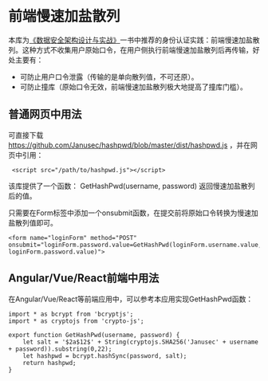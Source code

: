 # 前端慢速加盐散列  

本库为[《数据安全架构设计与实战》](https://www.janusec.com/articles/books/1579693643.html)一书中推荐的身份认证实践：前端慢速加盐散列。这种方式不收集用户原始口令，在用户侧执行前端慢速加盐散列后再传输，好处主要有：  

* 可防止用户口令泄露（传输的是单向散列值，不可还原）。  
* 可防止撞库（原始口令无效，前端慢速加盐散列极大地提高了撞库门槛）。  

## 普通网页中用法  

可直接下载 https://github.com/Janusec/hashpwd/blob/master/dist/hashpwd.js ，并在网页中引用：
```
 <script src="/path/to/hashpwd.js"></script>
```

该库提供了一个函数：
GetHashPwd(username, password)
返回慢速加盐散列后的值。

只需要在Form标签中添加一个onsubmit函数，在提交前将原始口令转换为慢速加盐散列值即可。

 ```
 <form name="loginForm" method="POST" onsubmit="loginForm.password.value=GetHashPwd(loginForm.username.value, loginForm.password.value)">
```

## Angular/Vue/React前端中用法  

在Angular/Vue/React等前端应用中，可以参考本应用实现GetHashPwd函数：  
```
import * as bcrypt from 'bcryptjs';
import * as cryptojs from 'crypto-js';

export function GetHashPwd(username, password) {
    let salt = '$2a$12$' + String(cryptojs.SHA256('Janusec' + username + password)).substring(0,22);
    let hashpwd = bcrypt.hashSync(password, salt);
    return hashpwd;
}
```
